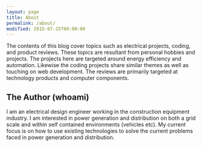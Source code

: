 ```yaml
---
layout: page
title: About
permalink: /about/
modified: 2015-07-25T00:00:00
---
```


The contents of this blog cover topics such as electrical projects, coding, and product reviews.  These topics are resultant from personal hobbies and projects.  The projects here are targeted around energy efficiency and automation.  Likewise the coding projects share similar themes as well as touching on web development.  The reviews are primarily targeted at technology products and computer components.

## The Author (whoami)
I am an electrical design engineer working in the construction equipment industry.  I am interested in power generation and distribution on both a grid scale and within self contained environments (vehicles etc). My current focus is on how to use existing technologies to solve the current problems faced in power generation and distribution.
